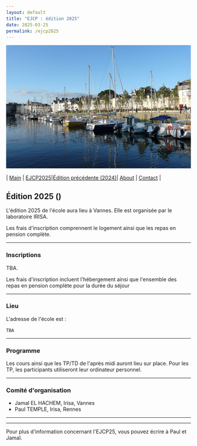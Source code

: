 ```yaml
---
layout: default
title: "EJCP : édition 2025"
date: 2025-03-25
permalink: /ejcp2025
--- 
```

<img src="./_pages/vannes.jpg" width="640" alt="CC by attribution, Matthieu Riegler" >

| [Main](./index) | [EJCP2025](./ejcp2025)|[Édition précédente (2024)](./ejcp2024)| [About](./about) | [Contact](./contact) |


## Édition 2025 () 


L'édition 2025 de l'école aura lieu à Vannes. Elle est organisée par le laboratoire IRISA.

Les frais d'inscription comprennent le logement ainsi que les repas en pension complète.

---
### Inscriptions

TBA.

Les frais d'inscription incluent l'hébergement ainsi que l'ensemble des repas en pension complète pour la durée du séjour

---
### Lieu

L'adresse de l'école est : 
```
TBA
```


---

### Programme

Les cours ainsi que les TP/TD de l'après midi  auront lieu sur place. Pour les TP, les participants utiliseront leur ordinateur personnel.


---
### Comité d'organisation
 * Jamal EL HACHEM, Irisa, Vannes 
 * Paul TEMPLE, Irisa, Rennes

---
<!--<img src="_logos/ejcp25_logos.png" width="640">-->


---
Pour plus d'information concernant l'EJCP25, vous pouvez écrire à Paul et Jamal.
